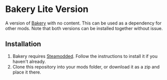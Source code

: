 # Bakery Lite Version

A version of [Bakery](https://github.com/BakersDozenBagels/BalatroBakery) with no content. This can be used as a dependency for other mods. Note that both versions can be installed together without issue.

## Installation

1. Bakery requires [Steamodded](https://github.com/Steamodded/smods). Follow the instructions to install it if you haven't already.
2. Clone this repository into your mods folder, or download it as a zip and place it there.
